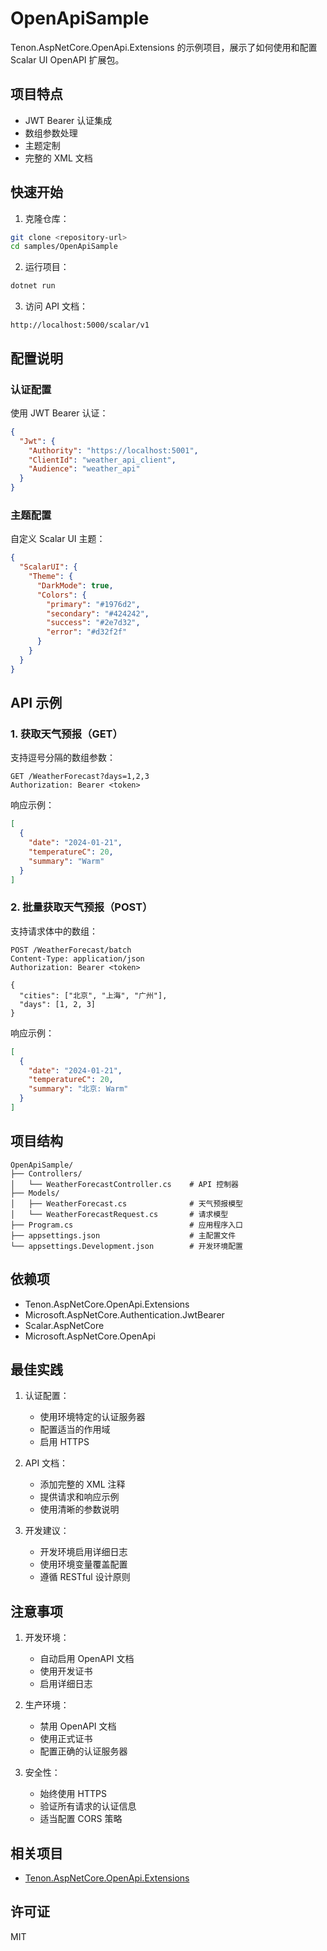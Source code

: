 # OpenApiSample

Tenon.AspNetCore.OpenApi.Extensions 的示例项目，展示了如何使用和配置 Scalar UI OpenAPI 扩展包。

## 项目特点

- JWT Bearer 认证集成
- 数组参数处理
- 主题定制
- 完整的 XML 文档

## 快速开始

1. 克隆仓库：
```bash
git clone <repository-url>
cd samples/OpenApiSample
```

2. 运行项目：
```bash
dotnet run
```

3. 访问 API 文档：
```
http://localhost:5000/scalar/v1
```

## 配置说明

### 认证配置

使用 JWT Bearer 认证：
```json
{
  "Jwt": {
    "Authority": "https://localhost:5001",
    "ClientId": "weather_api_client",
    "Audience": "weather_api"
  }
}
```

### 主题配置

自定义 Scalar UI 主题：
```json
{
  "ScalarUI": {
    "Theme": {
      "DarkMode": true,
      "Colors": {
        "primary": "#1976d2",
        "secondary": "#424242",
        "success": "#2e7d32",
        "error": "#d32f2f"
      }
    }
  }
}
```

## API 示例

### 1. 获取天气预报（GET）

支持逗号分隔的数组参数：
```http
GET /WeatherForecast?days=1,2,3
Authorization: Bearer <token>
```

响应示例：
```json
[
  {
    "date": "2024-01-21",
    "temperatureC": 20,
    "summary": "Warm"
  }
]
```

### 2. 批量获取天气预报（POST）

支持请求体中的数组：
```http
POST /WeatherForecast/batch
Content-Type: application/json
Authorization: Bearer <token>

{
  "cities": ["北京", "上海", "广州"],
  "days": [1, 2, 3]
}
```

响应示例：
```json
[
  {
    "date": "2024-01-21",
    "temperatureC": 20,
    "summary": "北京: Warm"
  }
]
```

## 项目结构

```
OpenApiSample/
├── Controllers/
│   └── WeatherForecastController.cs    # API 控制器
├── Models/
│   ├── WeatherForecast.cs              # 天气预报模型
│   └── WeatherForecastRequest.cs       # 请求模型
├── Program.cs                          # 应用程序入口
├── appsettings.json                    # 主配置文件
└── appsettings.Development.json        # 开发环境配置
```

## 依赖项

- Tenon.AspNetCore.OpenApi.Extensions
- Microsoft.AspNetCore.Authentication.JwtBearer
- Scalar.AspNetCore
- Microsoft.AspNetCore.OpenApi

## 最佳实践

1. 认证配置：
   - 使用环境特定的认证服务器
   - 配置适当的作用域
   - 启用 HTTPS

2. API 文档：
   - 添加完整的 XML 注释
   - 提供请求和响应示例
   - 使用清晰的参数说明

3. 开发建议：
   - 开发环境启用详细日志
   - 使用环境变量覆盖配置
   - 遵循 RESTful 设计原则

## 注意事项

1. 开发环境：
   - 自动启用 OpenAPI 文档
   - 使用开发证书
   - 启用详细日志

2. 生产环境：
   - 禁用 OpenAPI 文档
   - 使用正式证书
   - 配置正确的认证服务器

3. 安全性：
   - 始终使用 HTTPS
   - 验证所有请求的认证信息
   - 适当配置 CORS 策略

## 相关项目

- [Tenon.AspNetCore.OpenApi.Extensions](../../src/Extensions/Tenon.AspNetCore.OpenApi.Extensions/README.md)

## 许可证

MIT 